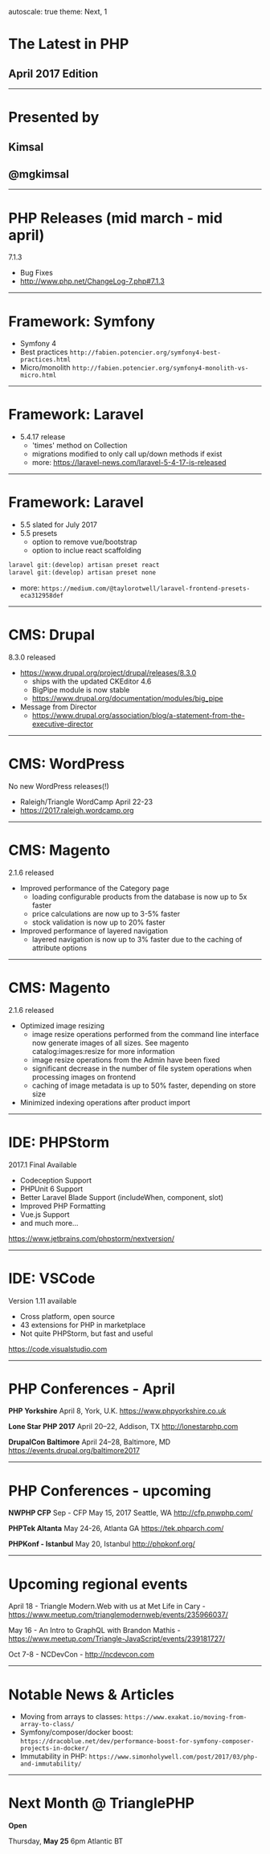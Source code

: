 autoscale: true
theme: Next, 1

# The Latest in PHP
## April 2017 Edition

---

# Presented by
##  Kimsal
##  @mgkimsal

---

# PHP Releases (mid march - mid april)

7.1.3

* Bug Fixes 
* http://www.php.net/ChangeLog-7.php#7.1.3

---

# Framework: Symfony

* Symfony 4 
 * Best practices `http://fabien.potencier.org/symfony4-best-practices.html`
 * Micro/monolith `http://fabien.potencier.org/symfony4-monolith-vs-micro.html`

---

# Framework: Laravel

 * 5.4.17 release
   * 'times' method on Collection
   * migrations modified to only call up/down methods if exist
   * more: https://laravel-news.com/laravel-5-4-17-is-released

---

# Framework: Laravel

 * 5.5 slated for July 2017
 * 5.5 presets
   * option to remove vue/bootstrap
   * option to inclue react scaffolding
  
```php
laravel git:(develop) artisan preset react
laravel git:(develop) artisan preset none
```

  * more: `https://medium.com/@taylorotwell/laravel-frontend-presets-eca312958def`

---

# CMS: Drupal

8.3.0 released

* https://www.drupal.org/project/drupal/releases/8.3.0
  * ships with the updated CKEditor 4.6
  * BigPipe module is now stable
   * https://www.drupal.org/documentation/modules/big_pipe
* Message from Director
  * https://www.drupal.org/association/blog/a-statement-from-the-executive-director

---

# CMS: WordPress

No new WordPress releases(!)

  * Raleigh/Triangle WordCamp April 22-23
   * https://2017.raleigh.wordcamp.org

---

# CMS: Magento

2.1.6 released

  * Improved performance of the Category page
    * loading configurable products from the database is now up to 5x faster
    * price calculations are now up to 3-5% faster
    * stock validation is now up to 20% faster
  * Improved performance of layered navigation
    * layered navigation is now up to 3% faster due to the caching of attribute options
 
---

# CMS: Magento

2.1.6 released

  * Optimized image resizing
    * image resize operations performed from the command line interface now generate images of all sizes. See magento catalog:images:resize for more information
    * image resize operations from the Admin have been fixed
    * significant decrease in the number of file system operations when processing images on frontend
    * caching of image metadata is up to 50% faster, depending on store size
  * Minimized indexing operations after product import   
  
---

# IDE: PHPStorm

2017.1 Final Available

* Codeception Support
* PHPUnit 6 Support
* Better Laravel Blade Support (includeWhen, component, slot)
* Improved PHP Formatting
* Vue.js Support
* and much more…

https://www.jetbrains.com/phpstorm/nextversion/


---

# IDE: VSCode

Version 1.11 available

 * Cross platform, open source
 * 43 extensions for PHP in marketplace
 * Not quite PHPStorm, but fast and useful

 https://code.visualstudio.com

---


# PHP Conferences - April

**PHP Yorkshire**
April 8, York, U.K.
https://www.phpyorkshire.co.uk

**Lone Star PHP 2017**
April 20–22, Addison, TX
http://lonestarphp.com

**DrupalCon Baltimore**
April 24–28, Baltimore, MD
https://events.drupal.org/baltimore2017

---


# PHP Conferences - upcoming

**NWPHP CFP**
Sep - CFP May 15, 2017
Seattle, WA
http://cfp.pnwphp.com/

**PHPTek Altanta**
May 24-26, Atlanta GA
https://tek.phparch.com/

**PHPKonf - Istanbul**
May 20, Istanbul
http://phpkonf.org/


---

# Upcoming regional events

April 18 -  Triangle Modern.Web with us at Met Life in Cary - https://www.meetup.com/trianglemodernweb/events/235966037/

May 16 - An Intro to GraphQL with Brandon Mathis - https://www.meetup.com/Triangle-JavaScript/events/239181727/

Oct 7-8 - NCDevCon - http://ncdevcon.com


---

# Notable News & Articles

 * Moving from arrays to classes: `https://www.exakat.io/moving-from-array-to-class/`
 * Symfony/composer/docker boost: `https://dracoblue.net/dev/performance-boost-for-symfony-composer-projects-in-docker/`
 * Immutability in PHP: `https://www.simonholywell.com/post/2017/03/php-and-immutability/`

---

# Next Month @ TrianglePHP

**Open**

Thursday, **May 25**
6pm
Atlantic BT

